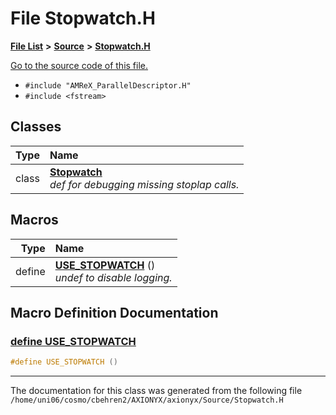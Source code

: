 
# File Stopwatch.H


[**File List**](files.md) **>** [**Source**](dir_74389ed8173ad57b461b9d623a1f3867.md) **>** [**Stopwatch.H**](Stopwatch_8H.md)

[Go to the source code of this file.](Stopwatch_8H_source.md)



* `#include "AMReX_ParallelDescriptor.H"`
* `#include <fstream>`










## Classes

| Type | Name |
| ---: | :--- |
| class | [**Stopwatch**](classStopwatch.md) <br>_def for debugging missing stoplap calls._  |












## Macros

| Type | Name |
| ---: | :--- |
| define  | [**USE\_STOPWATCH**](Stopwatch_8H.md#define-use-stopwatch)  () <br>_undef to disable logging._  |
## Macro Definition Documentation



### <a href="#define-use-stopwatch" id="define-use-stopwatch">define USE\_STOPWATCH </a>


```cpp
#define USE_STOPWATCH () 
```



------------------------------
The documentation for this class was generated from the following file `/home/uni06/cosmo/cbehren2/AXIONYX/axionyx/Source/Stopwatch.H`